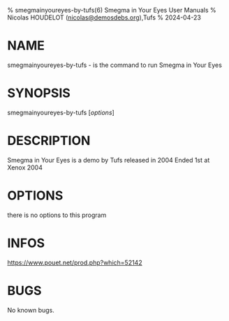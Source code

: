 % smegmainyoureyes-by-tufs(6) Smegma in Your Eyes User Manuals
% Nicolas HOUDELOT (nicolas@demosdebs.org),Tufs
% 2024-04-23

# NAME
smegmainyoureyes-by-tufs - is the command to run Smegma in Your Eyes 

# SYNOPSIS
smegmainyoureyes-by-tufs [*options*]

# DESCRIPTION
Smegma in Your Eyes is a demo by Tufs released in 2004
Ended 1st at Xenox 2004

# OPTIONS
there is no options to this program

# INFOS
https://www.pouet.net/prod.php?which=52142

# BUGS
No known bugs.
